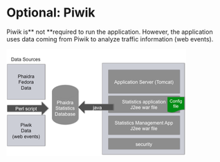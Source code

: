 # Optional: Piwik

Piwik is** not **required to run the application. However, the application uses data coming from Piwik to analyze traffic information (web events).

![](servercomponents.png)